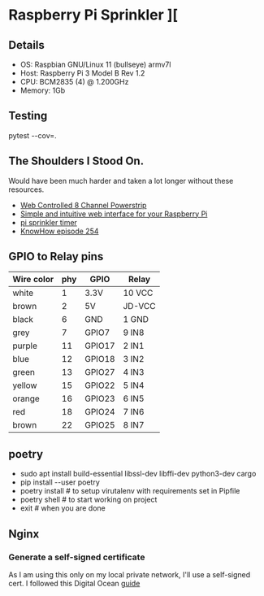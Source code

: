 # Raspberry Pi Sprinkler ][

## Details

* OS: Raspbian GNU/Linux 11 (bullseye) armv7l
* Host: Raspberry Pi 3 Model B Rev 1.2
* CPU: BCM2835 (4) @ 1.200GHz
* Memory: 1Gb

## Testing
pytest --cov=.

## The Shoulders I Stood On. 
Would have been much harder and taken a lot longer without these resources.

* [Web Controlled 8 Channel Powerstrip](http://www.instructables.com/id/Web-Controlled-8-Channel-Powerstrip/)
* [Simple and intuitive web interface for your Raspberry Pi](http://www.instructables.com/id/Simple-and-intuitive-web-interface-for-your-Raspbe/)
* [pi sprinkler timer](https://github.com/aaronnewcomb/pi-sprinkler-timer)
* [KnowHow episode 254](https://twit.tv/shows/know-how/episodes/254)
    
## GPIO to Relay pins

| Wire color | phy | GPIO   | Relay  |
|------------|-----|--------|--------|
| white      |  1  | 3.3V   | 10 VCC |
| brown      |  2  | 5V     | JD-VCC |
| black      |  6  | GND    | 1 GND  |
| grey       |  7  | GPIO7  | 9 IN8  |
| purple     | 11  | GPIO17 | 2 IN1  |
| blue       | 12  | GPIO18 | 3 IN2  |
| green      | 13  | GPIO27 | 4 IN3  |
| yellow     | 15  | GPIO22 | 5 IN4  |
| orange     | 16  | GPIO23 | 6 IN5  |
| red        | 18  | GPIO24 | 7 IN6  |
| brown      | 22  | GPIO25 | 8 IN7  |
 
## poetry

*   sudo apt install build-essential libssl-dev libffi-dev python3-dev cargo
*   pip install --user poetry
*   poetry install # to setup virutalenv with requirements set in Pipfile
*   poetry shell # to start working on project
*   exit # when you are done

## Nginx 

### Generate a self-signed certificate

As I am using this only on my local private network, I'll use a self-signed cert. 
I followed this Digital Ocean [guide](https://www.digitalocean.com/community/tutorials/how-to-create-a-self-signed-ssl-certificate-for-nginx-on-debian-10)